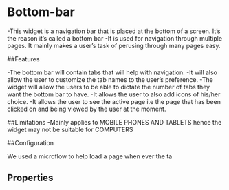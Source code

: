 # Bottom-bar
-This widget is a navigation bar that is placed at the bottom of a screen. It’s  the reason it’s called a bottom bar
-It is used for navigation through multiple pages. It mainly makes a user’s task of perusing through many pages easy.


##Features
 
-The bottom bar will contain tabs that will help with navigation.
-It will also allow the user to customize the tab names to the user’s preference.
-The widget will allow the users to be able to dictate the number of tabs they want 
the bottom bar to have.
-It allows the user to also add icons of his/her choice.
-It allows  the user to see the active page i.e the page that  has been clicked on and being viewed 
by the user at the moment.


##Limitations
-Mainly applies to MOBILE PHONES AND TABLETS  hence the widget may  not be suitable for COMPUTERS



##Configuration
 
 We used a microflow to help load a page when ever the ta

## Properties




